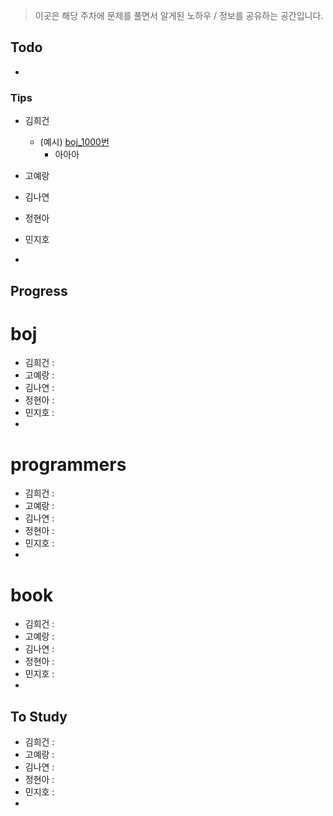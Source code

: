 > 이곳은 해당 주차에 문제를 풀면서 알게된 노하우 / 정보를 공유하는 공간입니다.

## Todo

- 



### Tips

- 김희건
    - (예시) [boj_1000번](https://github.com/hhheegunnn/Algorithm_Study/master/week_01/boj__1000_Heegun.py)
        - 아아아

- 고예랑
- 김나연
- 정현아
- 민지호
- 


## Progress

# boj
- 김희건 :
- 고예랑 :
- 김나연 :
- 정현아 :
- 민지호 :
- 
# programmers
- 김희건 :
- 고예랑 :
- 김나연 :
- 정현아 :
- 민지호 :
- 
# book
- 김희건 :
- 고예랑 :
- 김나연 :
- 정현아 :
- 민지호 :
- 

## To Study
- 김희건 :
- 고예랑 :
- 김나연 :
- 정현아 :
- 민지호 :
- 




